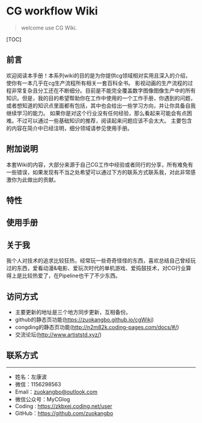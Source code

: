 # CG workflow Wiki

> welcome use CG Wiki.

[TOC]

## 前言

欢迎阅读本手册！本系列wiki的目的是为你提供cg领域相对实用且深入的介绍，使你有一本几乎在cg生产流程所有相关一套百科全书。
影视动画的生产流程的过程非常复杂且分工还在不断细分。目前是不能完全覆盖数字图像图像生产中的所有知识。但是，我的目的希望帮助你在工作中使用的一个工作手册，你遇到的问题，或者想知道的知识点里面都有包括，其中也会给出一些学习方向，并让你具备自我继续学习的能力。
如果你是对这个行业没有任何经验，那么看起来可能会有点困难。不过可以通过一些基础知识的推荐，阅读起来问题应该不会太大。
主要包含的内容在简介中已经注明，细分领域请参见使用手册。

## 附加说明
本套Wiki的内容，大部分来源于自己CG工作中经验或者同行的分享，所有难免有一些错误，如果发现有不当之处希望可以通过下方的联系方式联系我，对此非常感激你为此做出的贡献。

## 特性


## 使用手册


## 关于我

我个人对技术的追求比较狂热，经常玩一些奇奇怪怪的东西，喜欢总结自己曾经玩过的东西，爱看动漫&电影、爱玩次时代的单机游戏、爱捣鼓技术，对CG行业算得上是比较热爱了，在Pipeline也干了不少东西。

## 访问方式

* 主要更新的地址是三个地方同步更新，互相备份。 
* github的静态页功能(https://zuokangbo.github.io/cgWiki)
* congding的静态页功能(http://n2m82k.coding-pages.com/docs/#/)
* 交流论坛(http://www.artiststd.xyz/)

## 联系方式  

-------
* 姓名：左康波
* 微信：1156298563
* Email：zuokangbo@outlook.com
* 微信公众号：MyCGlog
* Coding : https://zkbxej.coding.net/user
* GitHub：https://github.com/zuokangbo

